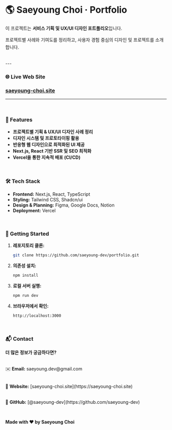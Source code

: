 # 🌎 Saeyoung Choi · Portfolio

<p style="line-height: 1.6;">이 프로젝트는 <b>서비스 기획 및 UX/UI 디자인 포트폴리오</b>입니다.</p>
<p style="line-height: 1.6;">프로젝트별 사례와 기여도를 정리하고, 사용자 경험 중심의 디자인 및 프로젝트를 소개합니다.</p>

<br/>
---

### 🌐 Live Web Site
### [saeyoung-choi.site](https://saeyoung-choi.site)

---
<br/>

### 📌 Features
- **프로젝트별 기획 & UX/UI 디자인 사례 정리** 
- **디자인 시스템 및 프로토타이핑 활용** 
- **반응형 웹 디자인으로 최적화된 UI 제공**
- **Next.js, React 기반 SSR 및 SEO 최적화**
- **Vercel을 통한 지속적 배포 (CI/CD)**

<br/>

### 🛠 Tech Stack  
- **Frontend:** Next.js, React, TypeScript  
- **Styling:** Tailwind CSS, Shadcn/ui
- **Design & Planning:** Figma, Google Docs, Notion  
- **Deployment:** Vercel  

<br/>

### 🚀 Getting Started  

1. **레포지토리 클론:**  
   ```sh
   git clone https://github.com/saeyoung-dev/portfolio.git
   ```
2. **의존성 설치:**  
   ```sh
   npm install
   ```
3. **로컬 서버 실행:**  
   ```sh
   npm run dev
   ```
4. **브라우저에서 확인:**  
   ```
   http://localhost:3000
   ```

<br/>

### 📬 Contact  
**더 많은 정보가 궁금하다면?**

   <p style="height: 4px"/>
<p>✉️ <b>Email:</b> saeyoung.dev@gmail.com  </p>
   <p style="height: 4px"/>
<p>📌 <b>Website:</b> [saeyoung-choi.site](https://saeyoung-choi.site)</p>
   <p style="height: 4px"/>
<p>👾 <b>GitHub:</b> [@saeyoung-dev](https://github.com/saeyoung-dev)</p>

<br/>

<p><b>Made with ❤️ by Saeyoung Choi</b></p>
